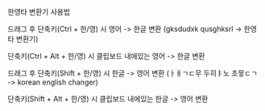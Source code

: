 한영타 변환기
사용법

드래그 후 단축키(Ctrl + 한/영) 시 영어 -> 한글 변환 (gksdudxk qusghksrl -> 한영타 변환기)

단축키(Ctrl + Alt + 한/영) 시 클립보드 내에있는 영어 -> 한글 변환

드래그 후 단축키(Shift + 한/영) 시 한글 -> 영어 변환 (ㅏㅐㄱㄷ무 두히ㅑ노 초뭏ㄷㄱ -> korean english changer)

단축키(Shift + Alt + 한/영) 시 클립보드 내에있는 한글 -> 영어 변환
